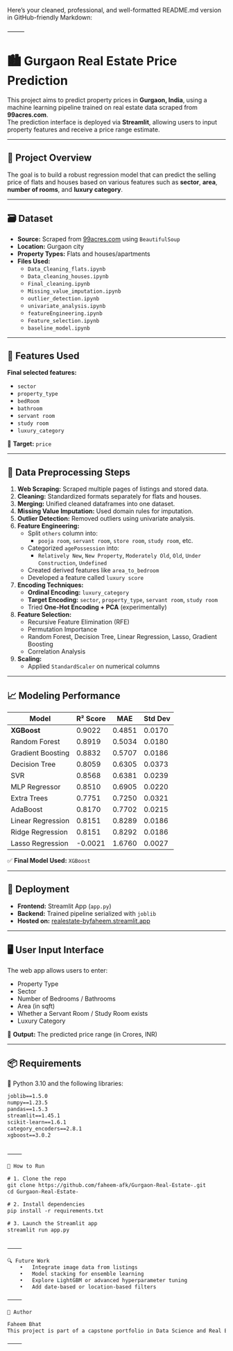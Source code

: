 Here’s your cleaned, professional, and well-formatted README.md version in GitHub-friendly Markdown:

⸻


# 🏙️ Gurgaon Real Estate Price Prediction

This project aims to predict property prices in **Gurgaon, India**, using a machine learning pipeline trained on real estate data scraped from **99acres.com**.  
The prediction interface is deployed via **Streamlit**, allowing users to input property features and receive a price range estimate.

---

## 📌 Project Overview

The goal is to build a robust regression model that can predict the selling price of flats and houses based on various features such as **sector**, **area**, **number of rooms**, and **luxury category**.

---

## 🗃️ Dataset

- **Source:** Scraped from [99acres.com](https://99acres.com) using `BeautifulSoup`
- **Location:** Gurgaon city
- **Property Types:** Flats and houses/apartments
- **Files Used:**
  - `Data_Cleaning_flats.ipynb`
  - `Data_cleaning_houses.ipynb`
  - `Final_cleaning.ipynb`
  - `Missing_value_imputation.ipynb`
  - `outlier_detection.ipynb`
  - `univariate_analysis.ipynb`
  - `featureEngineering.ipynb`
  - `Feature_selection.ipynb`
  - `baseline_model.ipynb`

---

## 🔧 Features Used

**Final selected features:**
- `sector`
- `property_type`
- `bedRoom`
- `bathroom`
- `servant room`
- `study room`
- `luxury_category`

🎯 **Target:** `price`

---

## 🧹 Data Preprocessing Steps

1. **Web Scraping:** Scraped multiple pages of listings and stored data.
2. **Cleaning:** Standardized formats separately for flats and houses.
3. **Merging:** Unified cleaned dataframes into one dataset.
4. **Missing Value Imputation:** Used domain rules for imputation.
5. **Outlier Detection:** Removed outliers using univariate analysis.
6. **Feature Engineering:**
   - Split `others` column into:
     - `pooja room`, `servant room`, `store room`, `study room`, etc.
   - Categorized `agePossession` into:
     - `Relatively New`, `New Property`, `Moderately Old`, `Old`, `Under Construction`, `Undefined`
   - Created derived features like `area_to_bedroom`
   - Developed a feature called `luxury score`
7. **Encoding Techniques:**
   - **Ordinal Encoding:** `luxury_category`
   - **Target Encoding:** `sector`, `property_type`, `servant room`, `study room`
   - Tried **One-Hot Encoding + PCA** (experimentally)
8. **Feature Selection:**
   - Recursive Feature Elimination (RFE)
   - Permutation Importance
   - Random Forest, Decision Tree, Linear Regression, Lasso, Gradient Boosting
   - Correlation Analysis
9. **Scaling:**
   - Applied `StandardScaler` on numerical columns

---

## 📈 Modeling Performance

| Model              | R² Score | MAE     | Std Dev |
|--------------------|----------|---------|---------|
| **XGBoost**         | 0.9022   | 0.4851  | 0.0170  |
| Random Forest       | 0.8919   | 0.5034  | 0.0180  |
| Gradient Boosting   | 0.8832   | 0.5707  | 0.0186  |
| Decision Tree       | 0.8059   | 0.6305  | 0.0373  |
| SVR                 | 0.8568   | 0.6381  | 0.0239  |
| MLP Regressor       | 0.8510   | 0.6905  | 0.0220  |
| Extra Trees         | 0.7751   | 0.7250  | 0.0321  |
| AdaBoost            | 0.8170   | 0.7702  | 0.0215  |
| Linear Regression   | 0.8151   | 0.8289  | 0.0186  |
| Ridge Regression    | 0.8151   | 0.8292  | 0.0186  |
| Lasso Regression    | -0.0021  | 1.6760  | 0.0027  |

✅ **Final Model Used:** `XGBoost`

---

## 🎯 Deployment

- **Frontend:** Streamlit App (`app.py`)
- **Backend:** Trained pipeline serialized with `joblib`
- **Hosted on:** [realestate-byfaheem.streamlit.app](https://realestate-byfaheem.streamlit.app)

---

## 🖥️ User Input Interface

The web app allows users to enter:
- Property Type
- Sector
- Number of Bedrooms / Bathrooms
- Area (in sqft)
- Whether a Servant Room / Study Room exists
- Luxury Category

🔮 **Output:** The predicted price range (in Crores, INR)

---

## 📦 Requirements

🧰 Python 3.10 and the following libraries:

```txt
joblib==1.5.0
numpy==1.23.5
pandas==1.5.3
streamlit==1.45.1
scikit-learn==1.6.1
category_encoders==2.8.1
xgboost==3.0.2


⸻

🚀 How to Run

# 1. Clone the repo
git clone https://github.com/faheem-afk/Gurgaon-Real-Estate-.git
cd Gurgaon-Real-Estate-

# 2. Install dependencies
pip install -r requirements.txt

# 3. Launch the Streamlit app
streamlit run app.py


⸻

🔍 Future Work
	•	Integrate image data from listings
	•	Model stacking for ensemble learning
	•	Explore LightGBM or advanced hyperparameter tuning
	•	Add date-based or location-based filters

⸻

👤 Author

Faheem Bhat
This project is part of a capstone portfolio in Data Science and Real Estate Analytics.

⸻

